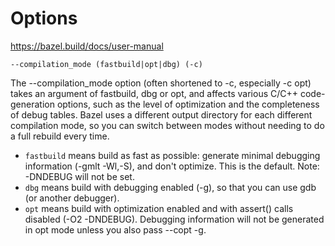 # Options
https://bazel.build/docs/user-manual

`--compilation_mode (fastbuild|opt|dbg) (-c)`

The --compilation_mode option (often shortened to -c, especially -c opt) takes an argument of fastbuild, dbg or opt, and affects various C/C++ code-generation options, such as the level of optimization and the completeness of debug tables. Bazel uses a different output directory for each different compilation mode, so you can switch between modes without needing to do a full rebuild every time.

- `fastbuild` means build as fast as possible: generate minimal debugging information (-gmlt -Wl,-S), and don't optimize. This is the default. Note: -DNDEBUG will not be set.
- `dbg` means build with debugging enabled (-g), so that you can use gdb (or another debugger).
- `opt` means build with optimization enabled and with assert() calls disabled (-O2 -DNDEBUG). Debugging information will not be generated in opt mode unless you also pass --copt -g.